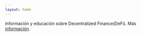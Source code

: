 ```yaml
---
layout: home
---
```

Información y educación sobre Decentralized Finance(DeFi). Más [información](/about/).
